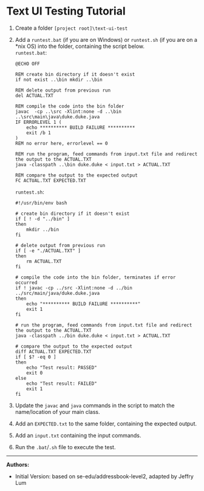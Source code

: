 # Text UI Testing Tutorial

1. Create a folder `[project root]\text-ui-test`
1. Add a `runtest.bat` (if you are on Windows) or `runtest.sh` (if you are on a *nix OS) into the folder, containing the script below.<br>
  `runtest.bat`:
   ```
   @ECHO OFF
   
   REM create bin directory if it doesn't exist
   if not exist ..\bin mkdir ..\bin
   
   REM delete output from previous run
   del ACTUAL.TXT
   
   REM compile the code into the bin folder
   javac  -cp ..\src -Xlint:none -d ..\bin ..\src\main\java\duke.duke.java
   IF ERRORLEVEL 1 (
       echo ********** BUILD FAILURE **********
       exit /b 1
   )
   REM no error here, errorlevel == 0
   
   REM run the program, feed commands from input.txt file and redirect the output to the ACTUAL.TXT
   java -classpath ..\bin duke.duke < input.txt > ACTUAL.TXT
   
   REM compare the output to the expected output
   FC ACTUAL.TXT EXPECTED.TXT
   ```
   
   `runtest.sh`:
   ```shell
   #!/usr/bin/env bash
   
   # create bin directory if it doesn't exist
   if [ ! -d "../bin" ]
   then
       mkdir ../bin
   fi
   
   # delete output from previous run
   if [ -e "./ACTUAL.TXT" ]
   then
       rm ACTUAL.TXT
   fi
   
   # compile the code into the bin folder, terminates if error occurred
   if ! javac -cp ../src -Xlint:none -d ../bin ../src/main/java/duke.duke.java
   then
       echo "********** BUILD FAILURE **********"
       exit 1
   fi
   
   # run the program, feed commands from input.txt file and redirect the output to the ACTUAL.TXT
   java -classpath ../bin duke.duke < input.txt > ACTUAL.TXT
   
   # compare the output to the expected output
   diff ACTUAL.TXT EXPECTED.TXT
   if [ $? -eq 0 ]
   then
       echo "Test result: PASSED"
       exit 0
   else
       echo "Test result: FAILED"
       exit 1
   fi
   ```
1. Update the `javac` and `java` commands in the script to match the name/location of your main class.
1. Add an `EXPECTED.txt` to the same folder, containing the expected output.
1. Add an `input.txt` containing the input commands.
1. Run the `.bat`/`.sh` file to execute the test.

--------------------------------------------------------------------------------
**Authors:**
* Initial Version: based on se-edu/addressbook-level2, adapted by Jeffry Lum
